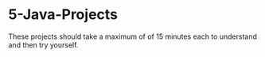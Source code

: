 # 5-Java-Projects
These projects should take a maximum of of 15 minutes each to understand and then try yourself.
